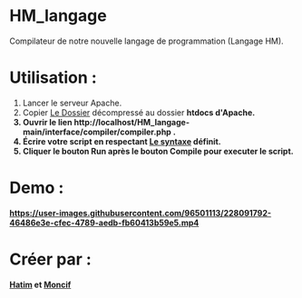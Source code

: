 # HM_langage
Compilateur de notre nouvelle langage de programmation (Langage HM).
# Utilisation :
<ol>
  <li>Lancer le serveur Apache. </li>
  <li>Copier <a href='https://github.com/hatimzh/HM_langage/archive/refs/heads/main.zip'>Le Dossier</a> décompressé au dossier <b>htdocs<b> d'Apache.</li>
  <li>Ouvrir le lien http://localhost/HM_langage-main/interface/compiler/compiler.php .</li>
  <li>Écrire votre script en respectant <a href='https://github.com/hatimzh/HM_langage/blob/main/HM_langage%20Syntaxe.pdf'>Le syntaxe</a> définit.</li>
  <li>Cliquer le bouton <b>Run</b> après le bouton <b>Compile</b> pour executer le script.</li>
</ol>

# Demo :


https://user-images.githubusercontent.com/96501113/228091792-46486e3e-cfec-4789-aedb-fb60413b59e5.mp4



# Créer par :

<a href='https://github.com/hatimzh'>Hatim</a> et <a href='https://github.com/fikra434'>Moncif</a>

